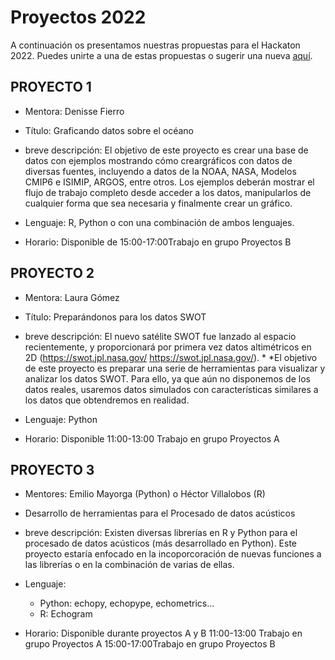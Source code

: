 # Proyectos 2022

A continuación os presentamos nuestras propuestas para el Hackaton 2022. Puedes unirte a una de estas propuestas o sugerir una nueva [aquí](nuevoproyecto.md).



## PROYECTO 1
- Mentora: Denisse Fierro

- Título: Graficando datos sobre el océano 

- breve descripción: El objetivo de este proyecto es crear una base de datos con ejemplos mostrando cómo creargráficos con datos de diversas fuentes, incluyendo a datos de la NOAA, NASA, Modelos CMIP6 e ISIMIP, ARGOS, entre otros. Los ejemplos deberán mostrar el flujo de trabajo completo desde acceder a los datos, manipularlos de cualquier forma que sea necesaria y finalmente crear un gráfico. 

- Lenguaje: R, Python o con una combinación de ambos lenguajes. 

 - Horario: Disponible de 15:00-17:00Trabajo en grupo Proyectos B

## PROYECTO 2
- Mentora: Laura Gómez

- Título: Preparándonos para los datos SWOT

- breve descripción: El nuevo satélite SWOT fue lanzado al espacio recientemente, y proporcionará por primera vez datos altimétricos en 2D (https://swot.jpl.nasa.gov/ <https://swot.jpl.nasa.gov/>). * *El objetivo de este proyecto es preparar una serie de herramientas para visualizar y analizar los datos SWOT.  Para ello, ya que aún no disponemos de los datos reales, usaremos datos simulados con características similares a los datos que obtendremos en realidad.

- Lenguaje: Python

 - Horario: Disponible 11:00-13:00 Trabajo en grupo Proyectos A

## PROYECTO 3
- Mentores: Emilio Mayorga (Python) o Héctor Villalobos (R)

- Desarrollo de herramientas para el Procesado de datos acústicos

- breve descripción: Existen diversas librerías en R y Python para el procesado de datos acústicos (más desarrollado en Python). Este proyecto estaría enfocado en la incoporcoración de nuevas funciones a las librerías o en la combinación de varias de ellas.

- Lenguaje:
    - Python: echopy, echopype, echometrics…
    - R: Echogram
    
- Horario: Disponible durante proyectos A y B
11:00-13:00 Trabajo en grupo Proyectos A
15:00-17:00Trabajo en grupo Proyectos B
